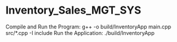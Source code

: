 # Inventory_Sales_MGT_SYS

Compile and Run the Program: g++ -o build/InventoryApp main.cpp src/*.cpp -I include
Run the Application: ./build/InventoryApp
